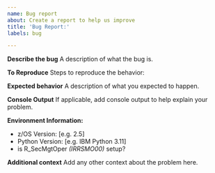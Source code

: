 ```yaml
---
name: Bug report
about: Create a report to help us improve
title: 'Bug Report:'
labels: bug

---
```


**Describe the bug**
A description of what the bug is.

**To Reproduce**
Steps to reproduce the behavior:

**Expected behavior**
A description of what you expected to happen.

**Console Output**
If applicable, add console output to help explain your problem.

**Environment Information:**
 - z/OS Version: [e.g. 2.5]
 - Python Version: [e.g. IBM Python 3.11]
 - is R_SecMgtOper _(IRRSMO00)_ setup?

**Additional context**
Add any other context about the problem here.
